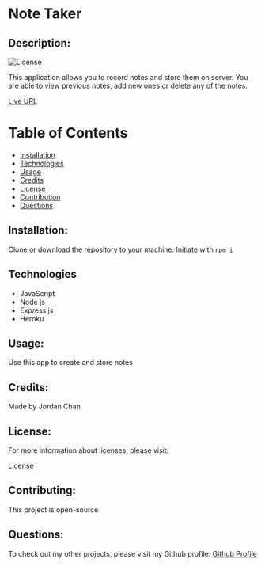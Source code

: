 # Note Taker

## Description:

![License](https://img.shields.io/badge/License-MIT-blue.svg "License Badge")

This application allows you to record notes and store them on server. You are able to view previous notes, add new ones or delete any of the notes.

[Live URL](https://note-taker-jochsf.herokuapp.com/)

# Table of Contents

- [Installation](#installation)
- [Technologies](#technologies)
- [Usage](#usage)
- [Credits](#credits)
- [License](#license)
- [Contribution](#contributing)
- [Questions](#questions)


## Installation:

Clone or download the repository to your machine. Initiate with ```npm i```

## Technologies
- JavaScript
- Node js
- Express js
- Heroku
  
## Usage:

Use this app to create and store notes

## Credits:

Made by Jordan Chan

## License:

For more information about licenses, please visit:

[License](https://opensource.org/licenses/MIT)

## Contributing:

This project is open-source
  
## Questions:

To check out my other projects, please visit my Github profile:
[Github Profile](https://github.com/jochsf)

